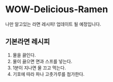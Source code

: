 # WOW-Delicious-Ramen 
나만 알고있는 라면 레시피! 업데이트 될 예정입니다.

## 기본라면 레시피
1. 물을 끓인다.
1. 물이 끓으면 면과 스프를 넣는다.
1. 1분이 지나면 물 끄고 먹는다.
1. 기호에 따라 파나 고춧가루를 첨가한다.
